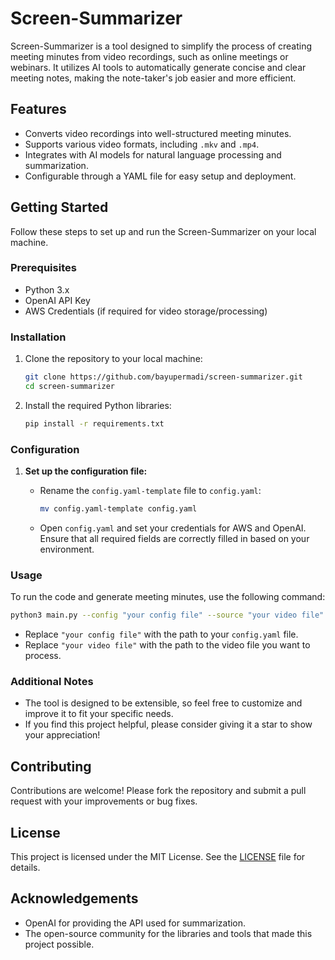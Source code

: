 
# Screen-Summarizer

Screen-Summarizer is a tool designed to simplify the process of creating meeting minutes from video recordings, such as online meetings or webinars. It utilizes AI tools to automatically generate concise and clear meeting notes, making the note-taker's job easier and more efficient.

## Features

- Converts video recordings into well-structured meeting minutes.
- Supports various video formats, including `.mkv` and `.mp4`.
- Integrates with AI models for natural language processing and summarization.
- Configurable through a YAML file for easy setup and deployment.

## Getting Started

Follow these steps to set up and run the Screen-Summarizer on your local machine.

### Prerequisites

- Python 3.x
- OpenAI API Key
- AWS Credentials (if required for video storage/processing)

### Installation

1. Clone the repository to your local machine:
    ```bash
    git clone https://github.com/bayupermadi/screen-summarizer.git
    cd screen-summarizer
    ```

2. Install the required Python libraries:
    ```bash
    pip install -r requirements.txt
    ```

### Configuration

1. **Set up the configuration file:**

   - Rename the `config.yaml-template` file to `config.yaml`:
     ```bash
     mv config.yaml-template config.yaml
     ```
   - Open `config.yaml` and set your credentials for AWS and OpenAI. Ensure that all required fields are correctly filled in based on your environment.

### Usage

To run the code and generate meeting minutes, use the following command:

```bash
python3 main.py --config "your config file" --source "your video file"
```

- Replace `"your config file"` with the path to your `config.yaml` file.
- Replace `"your video file"` with the path to the video file you want to process.

### Additional Notes

- The tool is designed to be extensible, so feel free to customize and improve it to fit your specific needs.
- If you find this project helpful, please consider giving it a star to show your appreciation!

## Contributing

Contributions are welcome! Please fork the repository and submit a pull request with your improvements or bug fixes.

## License

This project is licensed under the MIT License. See the [LICENSE](LICENSE) file for details.

## Acknowledgements

- OpenAI for providing the API used for summarization.
- The open-source community for the libraries and tools that made this project possible.

